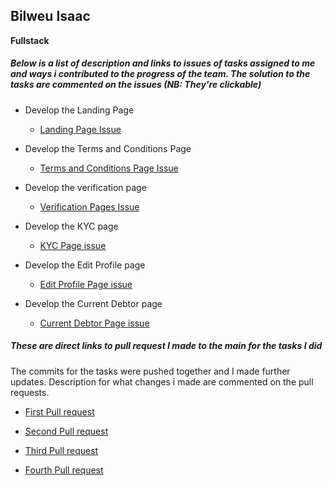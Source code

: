 ## Bilweu Isaac
 __Fullstack__

##### Below is a list of description and links to issues of tasks assigned to me and ways i contributed to the progress of the team. The solution to the tasks are commented on the issues *(NB: They're clickable)*

* Develop the Landing Page <br>
    - [Landing Page Issue](https://github.com/zuri-training/proj_debtors-team-36/issues/20)
    
* Develop the Terms and Conditions Page <br>
    - [Terms and Conditions Page Issue](https://github.com/zuri-training/proj_debtors-team-36/issues/53)

* Develop the verification page <br>
    - [Verification Pages Issue](https://github.com/zuri-training/proj_debtors-team-36/issues/32)

* Develop the KYC page <br>
    - [KYC Page issue](https://github.com/zuri-training/proj_debtors-team-36/issues/51)

* Develop the Edit Profile page <br>
    - [Edit Profile Page issue](https://github.com/zuri-training/proj_debtors-team-36/issues/52)

* Develop the Current Debtor page <br>
    - [Current Debtor Page issue](https://github.com/zuri-training/proj_debtors-team-36/issues/54)



##### These are direct links to pull request I made to the main for the tasks I did

The commits for the tasks were pushed together and I made further updates. Description for what changes i made are commented on the pull requests.

* [First Pull request](https://github.com/zuri-training/proj_debtors-team-36/pull/25) <br>

* [Second Pull request](https://github.com/zuri-training/proj_debtors-team-36/pull/26) <br>

* [Third Pull request](https://github.com/zuri-training/proj_debtors-team-36/pull/87) <br>

* [Fourth Pull request](https://github.com/zuri-training/proj_debtors-team-36/pull/105) <br>



